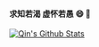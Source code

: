 #### 求知若渴 虚怀若愚  :smile: :musical_note:
  
[![Qin's Github Stats](https://github-readme-stats.vercel.app/api?username=haoleiqin&theme=merko)](https://github.com/haoleiqin)
